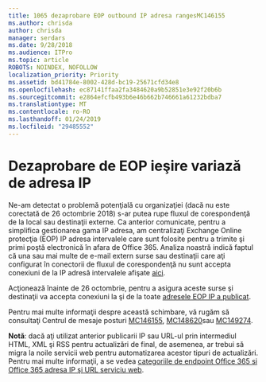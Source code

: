 ```yaml
---
title: 1065 dezaprobare EOP outbound IP adresa rangesMC146155
ms.author: chrisda
author: chrisda
manager: serdars
ms.date: 9/28/2018
ms.audience: ITPro
ms.topic: article
ROBOTS: NOINDEX, NOFOLLOW
localization_priority: Priority
ms.assetid: bd41784e-8002-428d-bc19-25671cfd34e8
ms.openlocfilehash: ec87141ffaa2fa3484620a9b52851e3e92f20b6b
ms.sourcegitcommit: e2864efcfb493b6e46b662b746661a61232bdba7
ms.translationtype: MT
ms.contentlocale: ro-RO
ms.lasthandoff: 01/24/2019
ms.locfileid: "29485552"
---
```

# <a name="deprecation-of-eop-outbound-ip-address-ranges"></a>Dezaprobare de EOP ieşire variază de adresa IP

Ne-am detectat o problemă potenţială cu organizaţiei (dacă nu este corectată de 26 octombrie 2018) s-ar putea rupe fluxul de corespondenţă de la local sau destinaţii externe. Ca anterior comunicate, pentru a simplifica gestionarea gama IP adresa, am centralizaţi Exchange Online protecţia (EOP) IP adresa intervalele care sunt folosite pentru a trimite şi primi poştă electronică în afara de Office 365. Analiza noastră indică faptul că una sau mai multe de e-mail extern surse sau destinaţii care aţi configurat în conectorii de fluxul de corespondenţă nu sunt accepta conexiuni de la IP adresă intervalele afişate [aici](https://docs.microsoft.com/office365/SecurityCompliance/eop/exchange-online-protection-ip-addresses).
  
Acţionează înainte de 26 octombrie, pentru a asigura aceste surse şi destinaţii va accepta conexiuni la şi de la toate [adresele EOP IP a publicat](https://docs.microsoft.com/office365/SecurityCompliance/eop/exchange-online-protection-ip-addresses).
  
Pentru mai multe informaţii despre această schimbare, vă rugăm să consultaţi Centrul de mesaje posturi [MC146155](https://portal.office.com/AdminPortal/home?switchtomodern=true#/MessageCenter?id=MC146155), [MC148620](https://portal.office.com/AdminPortal/home?switchtomodern=true#/MessageCenter?id=MC148620)sau [MC149274](https://portal.office.com/AdminPortal/home?switchtomodern=true#/MessageCenter?id=MC149274).
  
 **Notă**: dacă aţi utilizat anterior publicarii IP sau URL-ul prin intermediul HTML, XML şi RSS pentru actualizări de final, de asemenea, ar trebui să migra la noile servicii web pentru automatizarea acestor tipuri de actualizări. Pentru mai multe informaţii, a se vedea [categoriile de endpoint Office 365 si Office 365 adresa IP şi URL serviciu web](https://techcommunity.microsoft.com/t5/Office-365-Blog/Announcing-Office-365-endpoint-categories-and-Office-365-IP/ba-p/177638).
  

